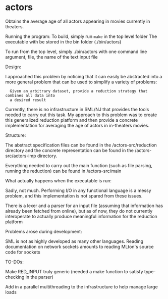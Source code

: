 actors
======

Obtains the average age of all actors appearing in movies currently in theaters.


Running the program:
   To build, simply run `make` in the top level folder 
   The executable with be stored in the bin folder (./bin/actors)
   
   To run from the top level, simply ./bin/actors with one command line argument, file,
      the name of the text input file


Design:

   I approached this problem by noticing that it can easily be abstracted into a more general 
   problem that can be used to simplify a variety of problems:

      Given an arbitrary dataset, provide a reduction strategy that combines all data into
      a desired result

   Currently, there is no infrastructure in SML/NJ that provides the tools needed to carry out
   this task. My approach to this problem was to create this generalized reduction platform and
   then provide a concrete implementation for averaging the age of actors in in-theaters movies. 
   

Structure:
   
   The abstract specification files can be found in the /actors-src/reduction directory and the
   concrete representation can be found in the /actors-src/actors-imp directory.

   Everything needed to carry out the main function (such as file parsing, running the reduction)
   can be found in /actors-src/main


What actually happens when the executable is run:

   Sadly, not much. Performing I/O in any functional language is a messy problem, and
   this implementation is not spared from these issues.

   There is a lexer and a parser for an input file (assuming that information has already
   been fetched from online), but as of now, they do not currently interoperate to actually
   produce meaningful information for the reduction platform


Problems arose during development:

   SML is not as highly developed as many other languages. Reading documentation on network
   sockets amounts to reading MLton's source code for sockets


TO-DOs:

   Make RED_INPUT truly generic (needed a make function to satisfy type-checking in the parser)

   Add in a parallel multithreading to the infrastructure to help manage large loads
